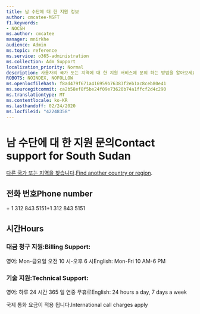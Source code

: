 ```yaml
---
title: 남 수단에 대 한 지원 정보
author: cmcatee-MSFT
f1.keywords:
- NOCSH
ms.author: cmcatee
manager: mnirkhe
audience: Admin
ms.topic: reference
ms.service: o365-administration
ms.collection: Adm_Support
localization_priority: Normal
description: 사용자의 국가 또는 지역에 대 한 지원 서비스에 문의 하는 방법을 알아보세요.
ROBOTS: NOINDEX, NOFOLLOW
ms.openlocfilehash: f8ad479f671a416959b76383f2eb1ac8ceb80e41
ms.sourcegitcommit: ca2b58ef8f5be24f09e73620b74a1ffcf2d4c290
ms.translationtype: MT
ms.contentlocale: ko-KR
ms.lasthandoff: 02/24/2020
ms.locfileid: "42248358"
---
```

# <a name="contact-support-for-south-sudan"></a><span data-ttu-id="47682-103">남 수단에 대 한 지원 문의</span><span class="sxs-lookup"><span data-stu-id="47682-103">Contact support for South Sudan</span></span>

<span data-ttu-id="47682-104">[다른 국가 또는 지역을 찾습니다](../contact-support-for-business-products.md).</span><span class="sxs-lookup"><span data-stu-id="47682-104">[Find another country or region](../contact-support-for-business-products.md).</span></span>

## <a name="phone-number"></a><span data-ttu-id="47682-105">전화 번호</span><span class="sxs-lookup"><span data-stu-id="47682-105">Phone number</span></span>
<span data-ttu-id="47682-106">+ 1 312 843 5151</span><span class="sxs-lookup"><span data-stu-id="47682-106">+1 312 843 5151</span></span>

## <a name="hours"></a><span data-ttu-id="47682-107">시간</span><span class="sxs-lookup"><span data-stu-id="47682-107">Hours</span></span>
### <a name="billing-support"></a><span data-ttu-id="47682-108">대금 청구 지원:</span><span class="sxs-lookup"><span data-stu-id="47682-108">Billing Support:</span></span>

<span data-ttu-id="47682-109">영어: Mon-금요일 오전 10 시-오후 6 시</span><span class="sxs-lookup"><span data-stu-id="47682-109">English: Mon-Fri 10 AM-6 PM</span></span>

### <a name="technical-support"></a><span data-ttu-id="47682-110">기술 지원:</span><span class="sxs-lookup"><span data-stu-id="47682-110">Technical Support:</span></span>

<span data-ttu-id="47682-111">영어: 하루 24 시간 365 일 연중 무휴로</span><span class="sxs-lookup"><span data-stu-id="47682-111">English: 24 hours a day, 7 days a week</span></span>

<span data-ttu-id="47682-112">국제 통화 요금이 적용 됩니다.</span><span class="sxs-lookup"><span data-stu-id="47682-112">International call charges apply</span></span>